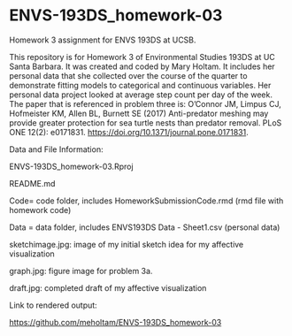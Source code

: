 # ENVS-193DS_homework-03
Homework 3 assignment for ENVS 193DS at UCSB.

This repository is for Homework 3 of Environmental Studies 193DS at UC Santa Barbara. It was created and coded by Mary Holtam. It includes her personal data that she collected over the course of the quarter to demonstrate fitting models to categorical and continuous variables. Her personal data project looked at average step count per day of the week. The paper that is referenced in problem three is: O’Connor JM, Limpus CJ, Hofmeister KM, Allen BL, Burnett SE (2017) Anti-predator meshing may provide greater protection for sea turtle nests than predator removal. PLoS ONE 12(2): e0171831. https://doi.org/10.1371/journal.pone.0171831. 

Data and File Information:

ENVS-193DS_homework-03.Rproj

README.md

Code= code folder, includes HomeworkSubmissionCode.rmd (rmd file with homework code)

Data = data folder, includes ENVS193DS Data - Sheet1.csv (personal data)

sketchimage.jpg: image of my initial sketch idea for my affective visualization

graph.jpg: figure image for problem 3a. 

draft.jpg: completed draft of my affective visualization

Link to rendered output:

https://github.com/meholtam/ENVS-193DS_homework-03 